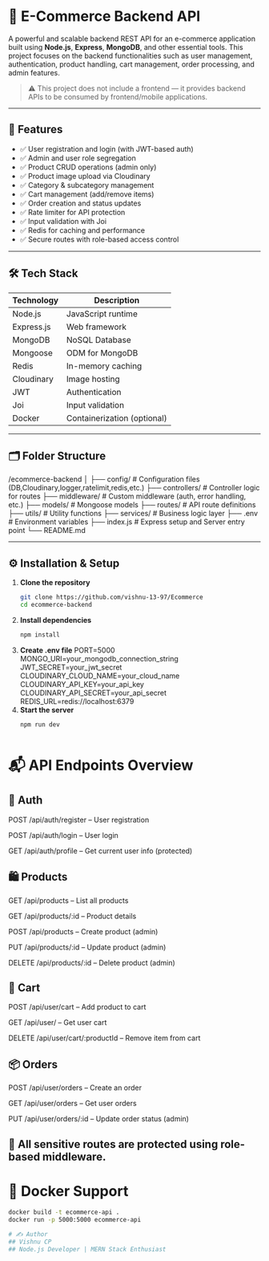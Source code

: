 # 🛒 E-Commerce Backend API

A powerful and scalable backend REST API for an e-commerce application built using **Node.js**, **Express**, **MongoDB**, and other essential tools. This project focuses on the backend functionalities such as user management, authentication, product handling, cart management, order processing, and admin features.

> ⚠️ This project does not include a frontend — it provides backend APIs to be consumed by frontend/mobile applications.

---

## 🚀 Features

- ✅ User registration and login (with JWT-based auth)
- ✅ Admin and user role segregation
- ✅ Product CRUD operations (admin only)
- ✅ Product image upload via Cloudinary
- ✅ Category & subcategory management
- ✅ Cart management (add/remove items)
- ✅ Order creation and status updates
- ✅ Rate limiter for API protection
- ✅ Input validation with Joi
- ✅ Redis for caching and performance
- ✅ Secure routes with role-based access control

---

## 🛠️ Tech Stack

| Technology | Description |
|------------|-------------|
| Node.js    | JavaScript runtime |
| Express.js | Web framework |
| MongoDB    | NoSQL Database |
| Mongoose   | ODM for MongoDB |
| Redis      | In-memory caching |
| Cloudinary | Image hosting |
| JWT        | Authentication |
| Joi        | Input validation |
| Docker     | Containerization (optional) |

---

## 🗂️ Folder Structure

/ecommerce-backend
│
├── config/ # Configuration files (DB,Cloudinary,logger,ratelimit,redis,etc.)
├── controllers/ # Controller logic for routes
├── middleware/ # Custom middleware (auth, error handling, etc.)
├── models/ # Mongoose models
├── routes/ # API route definitions
├── utils/ # Utility functions
├── services/ # Business logic layer
├── .env # Environment variables
├── index.js # Express setup and Server entry point
└── README.md


---

## ⚙️ Installation & Setup

1. **Clone the repository**
   ```bash
   git clone https://github.com/vishnu-13-97/Ecommerce
   cd ecommerce-backend
2. **Install dependencies**
   ```bash
   npm install
3. **Create .env file**
   PORT=5000
   MONGO_URI=your_mongodb_connection_string
   JWT_SECRET=your_jwt_secret
   CLOUDINARY_CLOUD_NAME=your_cloud_name
   CLOUDINARY_API_KEY=your_api_key
   CLOUDINARY_API_SECRET=your_api_secret
   REDIS_URL=redis://localhost:6379
4. **Start the server**
   ```bash
   npm run dev



# 📬 API Endpoints Overview

 ## 👤 Auth

POST /api/auth/register – User registration

POST /api/auth/login – User login

GET /api/auth/profile – Get current user info (protected)

## 🛍️ Products

GET /api/products – List all products

GET /api/products/:id – Product details

POST /api/products – Create product (admin)

PUT /api/products/:id – Update product (admin)

DELETE /api/products/:id – Delete product (admin)

## 🧺 Cart

POST /api/user/cart – Add product to cart

GET /api/user/ – Get user cart

DELETE /api/user/cart/:productId – Remove item from cart

## 📦 Orders
POST /api/user/orders – Create an order

GET /api/user/orders – Get user orders

PUT /api/user/orders/:id – Update order status (admin)

## 🔐 All sensitive routes are protected using role-based middleware.


# 🐳 Docker Support

 ```bash
docker build -t ecommerce-api .
docker run -p 5000:5000 ecommerce-api

# ✍️ Author
## Vishnu CP
## Node.js Developer | MERN Stack Enthusiast







